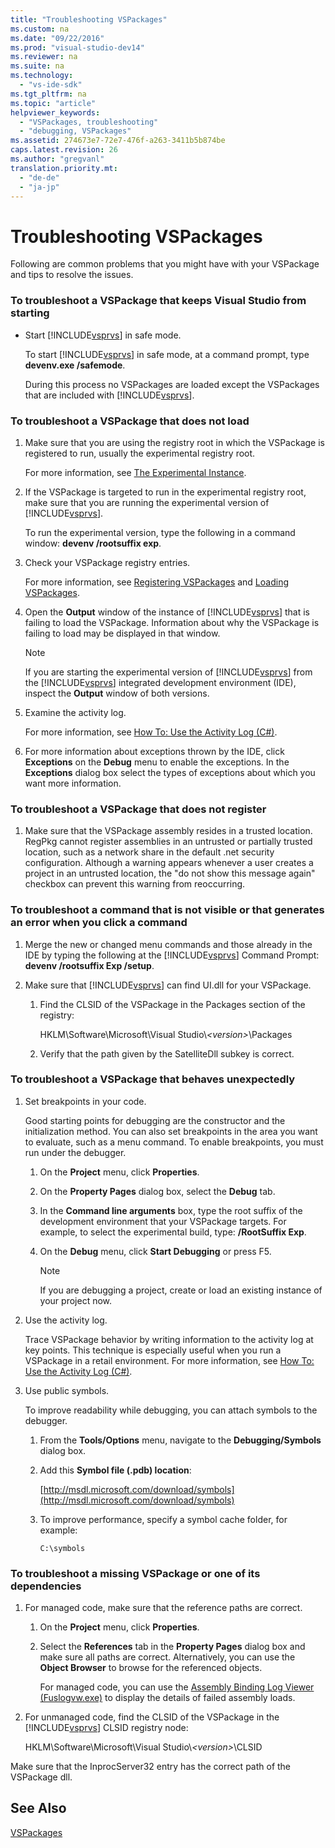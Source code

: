 ```yaml
---
title: "Troubleshooting VSPackages"
ms.custom: na
ms.date: "09/22/2016"
ms.prod: "visual-studio-dev14"
ms.reviewer: na
ms.suite: na
ms.technology: 
  - "vs-ide-sdk"
ms.tgt_pltfrm: na
ms.topic: "article"
helpviewer_keywords: 
  - "VSPackages, troubleshooting"
  - "debugging, VSPackages"
ms.assetid: 274673e7-72e7-476f-a263-3411b5b874be
caps.latest.revision: 26
ms.author: "gregvanl"
translation.priority.mt: 
  - "de-de"
  - "ja-jp"
---
```

# Troubleshooting VSPackages
Following are common problems that you might have with your VSPackage and tips to resolve the issues.  
  
### To troubleshoot a VSPackage that keeps Visual Studio from starting  
  
-   Start [!INCLUDE[vsprvs](../vs140/includes/vsprvs_md.md)] in safe mode.  
  
     To start [!INCLUDE[vsprvs](../vs140/includes/vsprvs_md.md)] in safe mode, at a command prompt, type **devenv.exe /safemode**.  
  
     During this process no VSPackages are loaded except the VSPackages that are included with [!INCLUDE[vsprvs](../vs140/includes/vsprvs_md.md)].  
  
### To troubleshoot a VSPackage that does not load  
  
1.  Make sure that you are using the registry root in which the VSPackage is registered to run, usually the experimental registry root.  
  
     For more information, see [The Experimental Instance](../vs140/the-experimental-instance.md).  
  
2.  If the VSPackage is targeted to run in the experimental registry root, make sure that you are running the experimental version of [!INCLUDE[vsprvs](../vs140/includes/vsprvs_md.md)].  
  
     To run the experimental version, type the following in a command window: **devenv /rootsuffix exp**.  
  
3.  Check your VSPackage registry entries.  
  
     For more information, see [Registering VSPackages](assetId:///31e6050f-1457-4849-944a-a3c36b76f3dd) and [Loading VSPackages](../vs140/managing-vspackages.md).  
  
4.  Open the **Output** window of the instance of [!INCLUDE[vsprvs](../vs140/includes/vsprvs_md.md)] that is failing to load the VSPackage. Information about why the VSPackage is failing to load may be displayed in that window.  
  
    > [!NOTE]
    >  If you are starting the experimental version of [!INCLUDE[vsprvs](../vs140/includes/vsprvs_md.md)] from the [!INCLUDE[vsprvs](../vs140/includes/vsprvs_md.md)] integrated development environment (IDE), inspect the **Output** window of both versions.  
  
5.  Examine the activity log.  
  
     For more information, see [How To: Use the Activity Log (C#)](../vs140/how-to--use-the-activity-log.md).  
  
6.  For more information about exceptions thrown by the IDE, click **Exceptions** on the **Debug** menu to enable the exceptions. In the **Exceptions** dialog box select the types of exceptions about which you want more information.  
  
### To troubleshoot a VSPackage that does not register  
  
1.  Make sure that the VSPackage assembly resides in a trusted location. RegPkg cannot register assemblies in an untrusted or partially trusted location, such as a network share in the default .net security configuration. Although a warning appears whenever a user creates a project in an untrusted location, the "do not show this message again" checkbox can prevent this warning from reoccurring.  
  
### To troubleshoot a command that is not visible or that generates an error when you click a command  
  
1.  Merge the new or changed menu commands and those already in the IDE by typing the following at the [!INCLUDE[vsprvs](../vs140/includes/vsprvs_md.md)] Command Prompt: **devenv /rootsuffix Exp /setup**.  
  
2.  Make sure that [!INCLUDE[vsprvs](../vs140/includes/vsprvs_md.md)] can find UI.dll for your VSPackage.  
  
    1.  Find the CLSID of the VSPackage in the Packages section of the registry:  
  
         HKLM\Software\Microsoft\Visual Studio\\*\<version>*\Packages  
  
    2.  Verify that the path given by the SatelliteDll subkey is correct.  
  
### To troubleshoot a VSPackage that behaves unexpectedly  
  
1.  Set breakpoints in your code.  
  
     Good starting points for debugging are the constructor and the initialization method. You can also set breakpoints in the area you want to evaluate, such as a menu command. To enable breakpoints, you must run under the debugger.  
  
    1.  On the **Project** menu, click **Properties**.  
  
    2.  On the **Property Pages** dialog box, select the **Debug** tab.  
  
    3.  In the **Command line arguments** box, type the root suffix of the development environment that your VSPackage targets. For example, to select the experimental build, type: **/RootSuffix Exp**.  
  
    4.  On the **Debug** menu, click **Start Debugging** or press F5.  
  
        > [!NOTE]
        >  If you are debugging a project, create or load an existing instance of your project now.  
  
2.  Use the activity log.  
  
     Trace VSPackage behavior by writing information to the activity log at key points. This technique is especially useful when you run a VSPackage in a retail environment. For more information, see [How To: Use the Activity Log (C#)](../vs140/how-to--use-the-activity-log.md).  
  
3.  Use public symbols.  
  
     To improve readability while debugging, you can attach symbols to the debugger.  
  
    1.  From the **Tools/Options** menu, navigate to the **Debugging/Symbols** dialog box.  
  
    2.  Add this **Symbol file (.pdb) location**:  
  
         [http://msdl.microsoft.com/download/symbols](http://msdl.microsoft.com/download/symbols)  
  
    3.  To improve performance, specify a symbol cache folder, for example:  
  
        ```  
        C:\symbols  
        ```  
  
### To troubleshoot a missing VSPackage or one of its dependencies  
  
1.  For managed code, make sure that the reference paths are correct.  
  
    1.  On the **Project** menu, click **Properties**.  
  
    2.  Select the **References** tab in the **Property Pages** dialog box and make sure all paths are correct. Alternatively, you can use the **Object Browser** to browse for the referenced objects.  
  
         For managed code, you can use the [Assembly Binding Log Viewer (Fuslogvw.exe)](assetId:///e32fa443-0778-4cc3-bf36-5c8ea297d296) to display the details of failed assembly loads.  
  
2.  For unmanaged code, find the CLSID of the VSPackage in the [!INCLUDE[vsprvs](../vs140/includes/vsprvs_md.md)] CLSID registry node:  
  
     HKLM\Software\Microsoft\Visual Studio\\*\<version>*\CLSID  
  
 Make sure that the InprocServer32 entry has the correct path of the VSPackage dll.  
  
## See Also  
 [VSPackages](../vs140/vspackages.md)